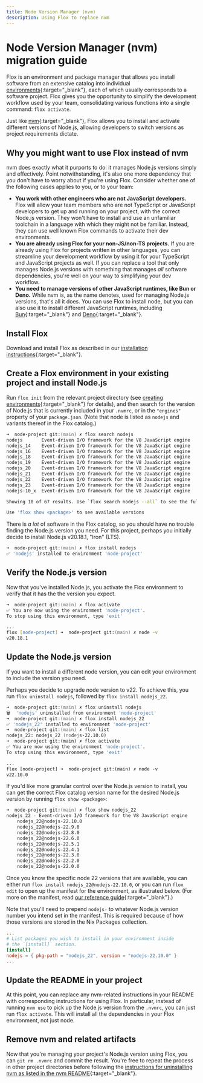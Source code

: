 ```yaml
---
title: Node Version Manager (nvm)
description: Using Flox to replace nvm
---
```


# Node Version Manager (nvm) migration guide

Flox is an environment and package manager that allows you install software from an extensive catalog into individual [environments][environment_concept]{:target="\_blank"}, each of which usually corresponds to a software project. Flox gives you the opportunity to simplify the development workflow used by your team, consolidating various functions into a single command: `flox activate`.

Just like [nvm](https://github.com/nvm-sh/nvm){:target="\_blank"}, Flox allows you to install and activate different versions of Node.js, allowing developers to switch versions as project requirements dictate.

## Why you might want to use Flox instead of nvm
nvm does exactly what it purports to do: it manages Node.js versions simply and effectively. Point notwithstanding, it's also one more dependency that you don't have to worry about if you're using Flox. Consider whether one of the following cases applies to you, or to your team:

* **You work with other engineers who are not JavaScript developers.** Flox will allow your team members who are not TypeScript or JavaScript developers to get up and running on your project, with the correct Node.js version. They won't have to install and use an unfamiliar toolchain in a language with which they might not be familiar. Instead, they can use well known Flox commands to activate their dev environments.
* **You are already using Flox for your non-JS/non-TS projects.** If you are already using Flox for projects written in other languages, you can streamline your development workflow by using it for your TypeScript and JavaScript projects as well. If you can replace a tool that only manages Node.js versions with something that manages _all_ software dependencies, you're well on your way to simplifying your dev workflow.
* **You need to manage versions of other JavaScript runtimes, like Bun or Deno.** While nvm is, as the name denotes, used for managing Node.js versions, that's all it does. You can use Flox to install node, but you can also use it to install different JavaScript runtimes, including [Bun](https://bun.sh/){:target="\_blank"} and [Deno](https://deno.com/){:target="\_blank"}.

## Install Flox
Download and install Flox as described in our [installation instructions][install_flox]{:target="\_blank"}.

## Create a Flox environment in your existing project and install Node.js
Run `flox init` from the relevant project directory (see [creating environments][creating_tutorial]{:target="\_blank"} for details), and then search for the version of Node.js that is currently included in your `.nvmrc`, or in the `"engines"` property of your `package.json`. (Note that node is listed as `nodejs` and variants thereof in the Flox catalog.)

```zsh
➜  node-project git:(main) ✗ flox search nodejs
nodejs       Event-driven I/O framework for the V8 JavaScript engine
nodejs_14    Event-driven I/O framework for the V8 JavaScript engine
nodejs_16    Event-driven I/O framework for the V8 JavaScript engine
nodejs_18    Event-driven I/O framework for the V8 JavaScript engine
nodejs_19    Event-driven I/O framework for the V8 JavaScript engine
nodejs_20    Event-driven I/O framework for the V8 JavaScript engine
nodejs_21    Event-driven I/O framework for the V8 JavaScript engine
nodejs_22    Event-driven I/O framework for the V8 JavaScript engine
nodejs_23    Event-driven I/O framework for the V8 JavaScript engine
nodejs-10_x  Event-driven I/O framework for the V8 JavaScript engine

Showing 10 of 67 results. Use `flox search nodejs --all` to see the full list.

Use 'flox show <package>' to see available versions
```

There is _a lot_ of software in the Flox catalog, so you should have no trouble finding the Node.js version you need. For this project, perhaps you initially decide to install Node.js v20.18.1, "Iron" (LTS).

```zsh
➜  node-project git:(main) ✗ flox install nodejs
✅ 'nodejs' installed to environment 'node-project'
```
## Verify the Node.js version
Now that you've installed Node.js, you activate the Flox environment to verify that it has the the version you expect.

```zsh
➜  node-project git:(main) ✗ flox activate
✅ You are now using the environment 'node-project'.
To stop using this environment, type 'exit'

...
flox [node-project] ➜  node-project git:(main) ✗ node -v
v20.18.1
```

## Update the Node.js version
If you want to install a different node version, you can edit your environment to include the version you need.

Perhaps you decide to upgrade node version to v22. To achieve this, you run `flox uninstall nodejs`, followed by `flox install nodejs_22`.

```zsh
➜  node-project git:(main) ✗ flox uninstall nodejs
🗑️  'nodejs' uninstalled from environment 'node-project'
➜  node-project git:(main) ✗ flox install nodejs_22
✅ 'nodejs_22' installed to environment 'node-project'
➜  node-project git:(main) ✗ flox list
nodejs_22: nodejs_22 (nodejs-22.10.0)
➜  node-project git:(main) ✗ flox activate
✅ You are now using the environment 'node-project'.
To stop using this environment, type 'exit'

...
flox [node-project] ➜  node-project git:(main) ✗ node -v
v22.10.0
```

If you'd like more granular control over the Node.js version to install, you can get the correct Flox catalog version name for the desired Node.js version by running `flox show <package>`:

```zsh
➜  node-project git:(main) ✗ flox show nodejs_22
nodejs_22 - Event-driven I/O framework for the V8 JavaScript engine
    nodejs_22@nodejs-22.10.0
    nodejs_22@nodejs-22.9.0
    nodejs_22@nodejs-22.8.0
    nodejs_22@nodejs-22.6.0
    nodejs_22@nodejs-22.5.1
    nodejs_22@nodejs-22.4.1
    nodejs_22@nodejs-22.3.0
    nodejs_22@nodejs-22.2.0
    nodejs_22@nodejs-22.0.0
```

Once you know the specific node 22 versions that are available, you can either run `flox install nodejs_22@nodejs-22.10.0`, or you can run `flox edit` to open up the manifest for the environment, as illustrated below. (For more on the manifest, read [our reference guide][manifest]{:target="\_blank"}.)

Note that you'll need to prepend `nodejs-` to whatever Node.js version number you intend set in the manifest. This is required because of how those versions are stored in the Nix Packages collection.

```toml
...
# List packages you wish to install in your environment inside
# the `[install]` section.
[install]
nodejs = { pkg-path = "nodejs_22", version = "nodejs-22.10.0" }
...
```

## Update the README in your project
At this point, you can replace any nvm-related instructions in your README with corresponding instructions for using Flox. In particular, instead of running `nvm use` to pick up the Node.js version from the `.nvmrc`, you can just run `flox activate`. This will install all the dependencies in your Flox environment, not just node.

## Remove nvm and related artifacts
Now that you're managing your project's Node.js version using Flox, you can `git rm .nvmrc` and commit the result. You're free to repeat the process in other project directories before following the [instructions for uninstalling nvm as listed in the nvm README](https://github.com/nvm-sh/nvm?tab=readme-ov-file#uninstalling--removal){:target="\_blank"}.


[creating_tutorial]: ../creating-environments.md
[environment_concept]: ../../concepts/environments.md
[install_flox]: ../../install-flox.md
[manifest]: ../../reference/command-reference/manifest.toml.md
